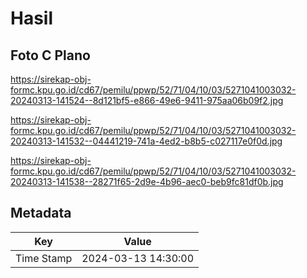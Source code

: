 # Hasil

## Foto C Plano

https://sirekap-obj-formc.kpu.go.id/cd67/pemilu/ppwp/52/71/04/10/03/5271041003032-20240313-141524--8d121bf5-e866-49e6-9411-975aa06b09f2.jpg

https://sirekap-obj-formc.kpu.go.id/cd67/pemilu/ppwp/52/71/04/10/03/5271041003032-20240313-141532--04441219-741a-4ed2-b8b5-c027117e0f0d.jpg

https://sirekap-obj-formc.kpu.go.id/cd67/pemilu/ppwp/52/71/04/10/03/5271041003032-20240313-141538--28271f65-2d9e-4b96-aec0-beb9fc81df0b.jpg


## Metadata

| Key        | Value               |
| ---------- | ------------------- |
| Time Stamp | 2024-03-13 14:30:00 |




